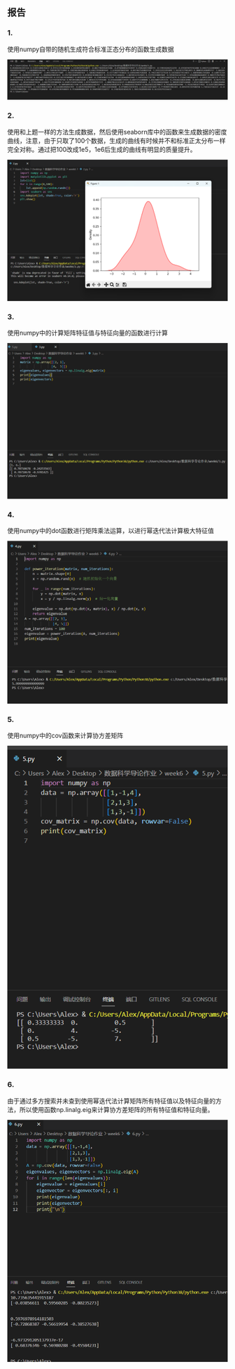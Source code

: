 ## 报告

### 1.

使用numpy自带的随机生成符合标准正态分布的函数生成数据

![](pic/1.png)

### 2.

使用和上题一样的方法生成数据，然后使用seaborn库中的函数来生成数据的密度曲线，注意，由于只取了100个数据，生成的曲线有时候并不和标准正太分布一样完全对称。通过把100改成1e5，1e6后生成的曲线有明显的质量提升。

![](pic/2.png)

### 3.

使用numpy中的计算矩阵特征值与特征向量的函数进行计算

![](pic/3.png)

### 4.

使用numpy中的dot函数进行矩阵乘法运算，以进行幂迭代法计算极大特征值

![](pic/4.png)

### 5.

使用numpy中的cov函数来计算协方差矩阵

![](pic/5.png)

### 6.

由于通过多方搜索并未查到使用幂迭代法计算矩阵所有特征值以及特征向量的方法，所以使用函数np.linalg.eig来计算协方差矩阵的所有特征值和特征向量。

![](pic/6.png)